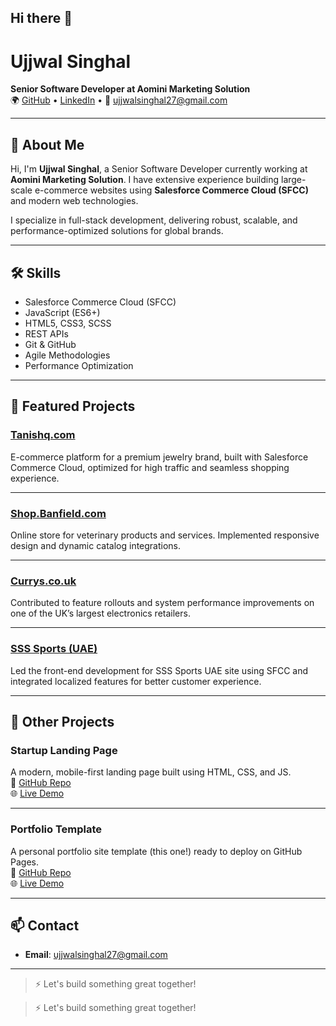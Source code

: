 ## Hi there 👋

<!--
**ujjwalsinghal/ujjwalsinghal** is a ✨ _special_ ✨ repository because its `README.md` (this file) appears on your GitHub profile.

Here are some ideas to get you started:

- 🔭 I’m currently working on ...
- 🌱 I’m currently learning ...
- 👯 I’m looking to collaborate on ...
- 🤔 I’m looking for help with ...
- 💬 Ask me about ...
- 📫 How to reach me: ...
- 😄 Pronouns: ...
- ⚡ Fun fact: ...
-->

# Ujjwal Singhal  
**Senior Software Developer at Aomini Marketing Solution**  
🌍 [GitHub](https://github.com/yourusername) • [LinkedIn](https://linkedin.com/in/) • 📧 ujjwalsinghal27@gmail.com

---

## 👋 About Me

Hi, I'm **Ujjwal Singhal**, a Senior Software Developer currently working at **Aomini Marketing Solution**. I have extensive experience building large-scale e-commerce websites using **Salesforce Commerce Cloud (SFCC)** and modern web technologies.

I specialize in full-stack development, delivering robust, scalable, and performance-optimized solutions for global brands.

---

## 🛠️ Skills

- Salesforce Commerce Cloud (SFCC)
- JavaScript (ES6+)
- HTML5, CSS3, SCSS
- REST APIs
- Git & GitHub
- Agile Methodologies
- Performance Optimization

---

## 🚀 Featured Projects

### [Tanishq.com](https://www.tanishq.com)
E-commerce platform for a premium jewelry brand, built with Salesforce Commerce Cloud, optimized for high traffic and seamless shopping experience.

---

### [Shop.Banfield.com](https://shop.banfield.com)
Online store for veterinary products and services. Implemented responsive design and dynamic catalog integrations.

---

### [Currys.co.uk](https://www.currys.co.uk)
Contributed to feature rollouts and system performance improvements on one of the UK’s largest electronics retailers.

---

### [SSS Sports (UAE)](https://en-ae.sssports.com/)
Led the front-end development for SSS Sports UAE site using SFCC and integrated localized features for better customer experience.

---

## 🧪 Other Projects

### **Startup Landing Page**
A modern, mobile-first landing page built using HTML, CSS, and JS.  
🔗 [GitHub Repo](https://github.com/yourusername/startup-landing)  
🌐 [Live Demo](https://yourusername.github.io/startup-landing)

---

### **Portfolio Template**
A personal portfolio site template (this one!) ready to deploy on GitHub Pages.  
🔗 [GitHub Repo](https://github.com/yourusername/portfolio)  
🌐 [Live Demo](https://yourusername.github.io/portfolio)

---

## 📫 Contact

- **Email**: ujjwalsinghal27@gmail.com  

---

> ⚡ Let's build something great together!

> ⚡ Let's build something great together!

